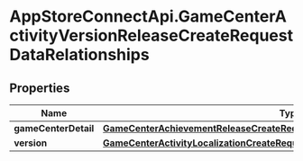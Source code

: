 # AppStoreConnectApi.GameCenterActivityVersionReleaseCreateRequestDataRelationships

## Properties

Name | Type | Description | Notes
------------ | ------------- | ------------- | -------------
**gameCenterDetail** | [**GameCenterAchievementReleaseCreateRequestDataRelationshipsGameCenterDetail**](GameCenterAchievementReleaseCreateRequestDataRelationshipsGameCenterDetail.md) |  | 
**version** | [**GameCenterActivityLocalizationCreateRequestDataRelationshipsVersion**](GameCenterActivityLocalizationCreateRequestDataRelationshipsVersion.md) |  | 


